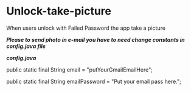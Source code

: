 # Unlock-take-picture
When users unlock with Failed Password the app take a picture

***Please to send photo in e-mail you have to need change constants in config.java file***

***config.java***

  public static final String email = "putYourGmailEmailHere";
  
  public static final String emailPassword = "Put your email pass here.";
